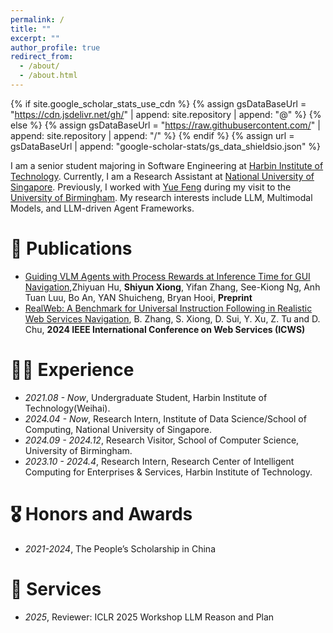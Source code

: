 ```yaml
---
permalink: /
title: ""
excerpt: ""
author_profile: true
redirect_from: 
  - /about/
  - /about.html
---
```


{% if site.google_scholar_stats_use_cdn %}
{% assign gsDataBaseUrl = "https://cdn.jsdelivr.net/gh/" | append: site.repository | append: "@" %}
{% else %}
{% assign gsDataBaseUrl = "https://raw.githubusercontent.com/" | append: site.repository | append: "/" %}
{% endif %}
{% assign url = gsDataBaseUrl | append: "google-scholar-stats/gs_data_shieldsio.json" %}

<span class='anchor' id='about-me'></span>

I am a senior student majoring in Software Engineering at [Harbin Institute of Technology](http://en.hit.edu.cn/). Currently, I am a Research Assistant at [National University of Singapore](https://www.nus.edu.sg/). Previously, I worked with [Yue Feng](https://fengyue-leah.github.io/) during my visit to the [University of Birmingham](https://www.birmingham.ac.uk/). My research interests include LLM, Multimodal Models, and LLM-driven Agent Frameworks.


# 📝 Publications 
- [Guiding VLM Agents with Process Rewards at Inference Time for GUI Navigation](https://openreview.net/pdf?id=jR6YMxVG9i),Zhiyuan Hu, **Shiyun Xiong**, Yifan Zhang, See-Kiong Ng, Anh Tuan Luu, Bo An, YAN Shuicheng, Bryan Hooi, **Preprint**
- [RealWeb: A Benchmark for Universal Instruction Following in Realistic Web Services Navigation]([https://github.com](https://ieeexplore.ieee.org/abstract/document/10707522)), B. Zhang, S. Xiong, D. Sui, Y. Xu, Z. Tu and D. Chu, **2024 IEEE International Conference on Web Services (ICWS)**

# 🧑‍💻 Experience
- *2021.08 - Now*, Undergraduate Student, Harbin Institute of Technology(Weihai).
- *2024.04 - Now*, Research Intern, Institute of Data Science/School of Computing, National University of Singapore.
- *2024.09 - 2024.12*, Research Visitor, School of Computer Science, University of Birmingham.
- *2023.10 - 2024.4*, Research Intern, Research Center of Intelligent Computing for Enterprises & Services, Harbin Institute of Technology.
  
# 🎖️ Honors and Awards
- *2021-2024*, The People’s Scholarship in China

# 💼 Services
- *2025*, Reviewer: ICLR 2025 Workshop LLM Reason and Plan
